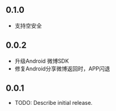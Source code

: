 ## 0.1.0

* 支持空安全

## 0.0.2

* 升级Android 微博SDK
* 修复Android分享微博返回时，APP闪退

## 0.0.1

* TODO: Describe initial release.

